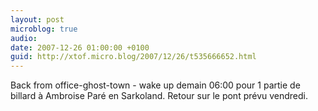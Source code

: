 ```yaml
---
layout: post
microblog: true
audio: 
date: 2007-12-26 01:00:00 +0100
guid: http://xtof.micro.blog/2007/12/26/t535666652.html
---
```

Back from office-ghost-town - wake up demain 06:00 pour 1 partie de billard à Ambroise Paré en Sarkoland. Retour sur le pont prévu vendredi.
